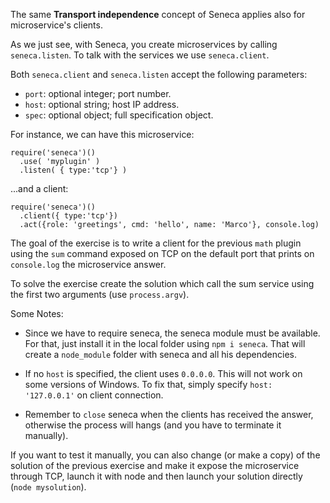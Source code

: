 The same **Transport independence** concept of Seneca applies also for
microservice's clients.

As we just see, with Seneca, you create microservices by calling `seneca.listen`.
To talk with the services we use `seneca.client`.

Both `seneca.client` and `seneca.listen` accept the following parameters:
* `port`: optional integer; port number.
* `host`: optional string; host IP address.
* `spec`: optional object; full specification object.

For instance, we can have this microservice:
```
require('seneca')()
  .use( 'myplugin' )
  .listen( { type:'tcp'} )
```
...and a client:

```
require('seneca')()
  .client({ type:'tcp'})
  .act({role: 'greetings', cmd: 'hello', name: 'Marco'}, console.log)
```

The goal of the exercise is to write a client for the previous `math` plugin using
the `sum` command exposed on TCP on the default port that prints on `console.log`
the microservice answer.

To solve the exercise create the solution which call the sum service using the first
two arguments (use `process.argv`).

Some Notes:

* Since we have to require seneca, the seneca module must be available.
For that, just install it in the local folder using `npm i seneca`. That will
create a `node_module` folder with seneca and all his dependencies.

* If no `host` is specified, the client uses `0.0.0.0`. This will not work on some versions of Windows. To fix that, simply specify `host: '127.0.0.1'` on client connection. 

* Remember to `close` seneca when the clients has received the answer, otherwise
the process will hangs (and you have to terminate it manually).

If you want to test it manually, you can also change (or make a copy) of the solution
of the previous exercise and make it expose the microservice through TCP, launch it with node and
then launch your solution directly (`node mysolution`).
